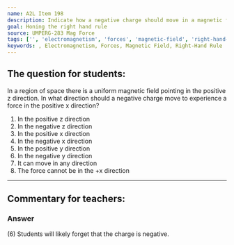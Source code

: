 ```yaml
---
name: A2L Item 198
description: Indicate how a negative charge should move in a magnetic field to have a force in the direction specified.
goal: Honing the right hand rule
source: UMPERG-283 Mag Force
tags: ['', 'electromagnetism', 'forces', 'magnetic-field', 'right-hand-rule']
keywords: , Electromagnetism, Forces, Magnetic Field, Right-Hand Rule
---
```


## The question for students:

In a region of space there is a uniform magnetic field pointing in the
positive z direction.  In what direction should a negative charge move
to experience a force in the positive x direction?

1. In the positive z direction
2. In the negative z direction
3. In the positive x direction
4. In the negative x direction
5. In the positive y direction
6. In the negative y direction
7. It can move in any direction
8. The force cannot be in the +x direction



<hr/>

## Commentary for teachers:

### Answer 

(6) Students will likely forget that the charge is negative.

